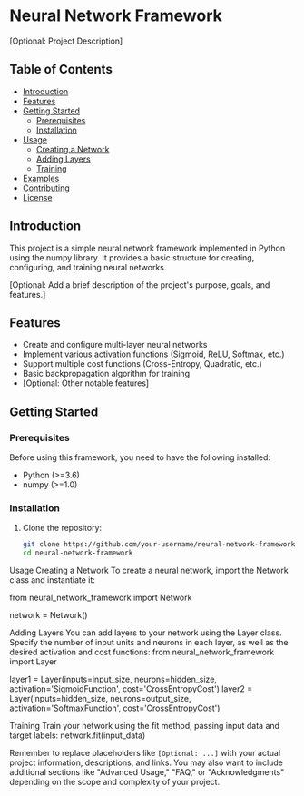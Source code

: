 # Neural Network Framework

[Optional: Project Description]

## Table of Contents
- [Introduction](#introduction)
- [Features](#features)
- [Getting Started](#getting-started)
  - [Prerequisites](#prerequisites)
  - [Installation](#installation)
- [Usage](#usage)
  - [Creating a Network](#creating-a-network)
  - [Adding Layers](#adding-layers)
  - [Training](#training)
- [Examples](#examples)
- [Contributing](#contributing)
- [License](#license)

## Introduction

This project is a simple neural network framework implemented in Python using the numpy library. It provides a basic structure for creating, configuring, and training neural networks.

[Optional: Add a brief description of the project's purpose, goals, and features.]

## Features

- Create and configure multi-layer neural networks
- Implement various activation functions (Sigmoid, ReLU, Softmax, etc.)
- Support multiple cost functions (Cross-Entropy, Quadratic, etc.)
- Basic backpropagation algorithm for training
- [Optional: Other notable features]

## Getting Started

### Prerequisites

Before using this framework, you need to have the following installed:

- Python (>=3.6)
- numpy (>=1.0)

### Installation

1. Clone the repository:

   ```bash
   git clone https://github.com/your-username/neural-network-framework.git
   cd neural-network-framework

Usage
Creating a Network
To create a neural network, import the Network class and instantiate it:

from neural_network_framework import Network

network = Network()

Adding Layers
You can add layers to your network using the Layer class. Specify the number of input units and neurons in each layer, as well as the desired activation and cost functions:
from neural_network_framework import Layer

layer1 = Layer(inputs=input_size, neurons=hidden_size, activation='SigmoidFunction', cost='CrossEntropyCost')
layer2 = Layer(inputs=hidden_size, neurons=output_size, activation='SoftmaxFunction', cost='CrossEntropyCost')

Training
Train your network using the fit method, passing input data and target labels:
network.fit(input_data)


Remember to replace placeholders like `[Optional: ...]` with your actual project information, descriptions, and links. You may also want to include additional sections like "Advanced Usage," "FAQ," or "Acknowledgments" depending on the scope and complexity of your project.
